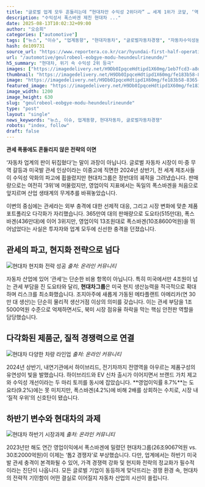 ```yaml
---
title: "글로벌 업계 모두 흔들리는데 “현대차만 수익성 2위더라” … 세계 1위가 코앞, ‘역전승’ 비결은?"
description: "수익성서 폭스바겐 제친 현대차 ..."
date: 2025-08-13T10:02:32+09:00
author: "오승희"
categories: ["automotive"]
tags: ["뉴스", "이슈", "업계동향", "현대자동차", "글로벌자동차경쟁", "자동차수익성분석"]
hash: de109731
source_url: "https://www.reportera.co.kr/car/hyundai-first-half-operating-profit/"
url: "/automotive/geulrobeol-eobgye-modu-heundeulrineunde/"
h5_summary: "현대차, 위기 속 수익성 2위 등극"
images: ["https://imagedelivery.net/H9Db0IpqceHdtipd1X60mg/1eb7fcd3-a8d0-49a9-1e85-7e8865d3be00/public", "https://imagedelivery.net/H9Db0IpqceHdtipd1X60mg/da1e0fd9-d50d-4db9-752b-89f42beb1a00/public", "https://imagedelivery.net/H9Db0IpqceHdtipd1X60mg/bfbb20f9-bf14-4eb6-69c9-0ea18440f600/public", "https://imagedelivery.net/H9Db0IpqceHdtipd1X60mg/fe183b58-8365-4670-c3c6-0dcc68f99b00/public"]
thumbnail: "https://imagedelivery.net/H9Db0IpqceHdtipd1X60mg/fe183b58-8365-4670-c3c6-0dcc68f99b00/public"
image: "https://imagedelivery.net/H9Db0IpqceHdtipd1X60mg/fe183b58-8365-4670-c3c6-0dcc68f99b00/public"
featured_image: "https://imagedelivery.net/H9Db0IpqceHdtipd1X60mg/fe183b58-8365-4670-c3c6-0dcc68f99b00/public"
image_width: 1200
image_height: 630
slug: "geulrobeol-eobgye-modu-heundeulrineunde"
type: "post"
layout: "single"
news_keywords: "뉴스, 이슈, 업계동향, 현대자동차, 글로벌자동차경쟁"
robots: "index, follow"
draft: false
---
```


**관세 폭풍에도 흔들리지 않은 전략의 이면**

‘자동차 업계의 판이 뒤집혔다’는 말이 과장이 아닙니다. 글로벌 자동차 시장이 미·중 무역 갈등과 미국발 관세 인상이라는 이중고에 직면한 2024년 상반기, 전 세계 제조사들이 수익성 악화의 파고에 휩쓸렸지만 현대차그룹은 정반대의 궤적을 그려냈습니다. 판매량으로는 여전히 ‘3위’에 머물렀지만, 영업이익 지표에서는 독일의 폭스바겐을 처음으로 앞지르며 산업 생태계의 무게추를 바꿔놓았습니다.

이변의 중심에는 관세라는 외부 충격에 대한 선제적 대응, 그리고 시장 변화에 맞춘 제품 포트폴리오 다각화가 자리했습니다. 365만여 대의 판매량으로 도요타(515만대), 폭스바겐(436만대)에 이어 3위지만, 영업이익 13조원대로 폭스바겐(10조8600억원)을 뛰어넘었다는 사실은 투자자와 업계 모두에 신선한 충격을 던졌습니다.

## 관세의 파고, 현지화 전략으로 넘다

![현대차 현지화 전략 성공](https://imagedelivery.net/H9Db0IpqceHdtipd1X60mg/da1e0fd9-d50d-4db9-752b-89f42beb1a00/public)
*출처: 온라인 커뮤니티*


자동차 산업에 있어 ‘관세’는 단순한 비용 항목이 아닙니다. 특히 미국에서만 4조원이 넘는 관세 부담을 진 도요타와 달리, **현대차그룹**은 미국 현지 생산능력을 적극적으로 확대하며 리스크를 최소화했습니다. 조지아주에 새롭게 가동된 메타플랜트 아메리카(연 30만 대 생산)는 단순히 물리적 생산거점 이상의 의미를 갖습니다. 이는 관세 부담을 1조5000억원 수준으로 억제하면서도, 북미 시장 점유율 하락을 막는 핵심 안전판 역할을 담당했습니다.

## 다각화된 제품군, 질적 경쟁력으로 연결

![현대차 다양한 차량 라인업](https://imagedelivery.net/H9Db0IpqceHdtipd1X60mg/1eb7fcd3-a8d0-49a9-1e85-7e8865d3be00/public)
*출처: 온라인 커뮤니티*


2024년 상반기, 내연기관에서 하이브리드, 전기차까지 전영역을 아우르는 제품구성의 유연성이 빛을 발했습니다. 하이브리드와 EV 신차 출시가 이어지면서 브랜드 가치 제고와 수익성 개선이라는 두 마리 토끼를 동시에 잡았습니다. **영업이익률 8.7%**는 도요타(9.2%)에는 못 미치지만, 폭스바겐(4.2%)에 비해 2배를 상회하는 수치로, 시장 내 ‘질적 우위’의 신호탄이 됐습니다.

## 하반기 변수와 현대차의 과제

![현대차 하반기 시장과제](https://imagedelivery.net/H9Db0IpqceHdtipd1X60mg/bfbb20f9-bf14-4eb6-69c9-0ea18440f600/public)
*출처: 온라인 커뮤니티*


2023년만 해도 연간 영업이익에서 폭스바겐에 밀렸던 현대차그룹(26조9067억원 vs. 30조2000억원)이 이제는 ‘톱2 경쟁자’로 부상했습니다. 다만, 업계에서는 하반기 미국발 관세 충격이 본격화될 수 있어, 가격 경쟁력 강화 및 현지화 전략의 정교화가 필수적이라는 진단이 나옵니다. 모든 글로벌 기업이 동등하게 맞닥뜨리는 경쟁 환경 속, 현대차의 전략적 기민함이 어떤 결실로 이어질지 자동차 산업의 시선이 쏠립니다.
